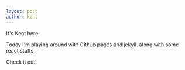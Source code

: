 ```yaml
---
layout: post
author: kent
---
```


It's Kent here.

Today I'm playing around with Github pages and jekyll, along with some react
stuffs.

Check it out!
